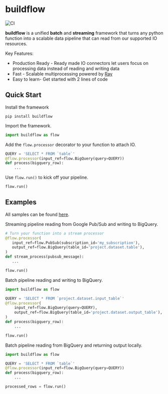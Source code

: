 # buildflow

![CI](https://github.com/launchflow/buildflow/actions/workflows/python_ci.yaml/badge.svg)

**buildflow** is a unified **batch** and **streaming** framework that turns
any python function into a scalable data pipeline that can read from our
supported IO resources.

Key Features:

- Production Ready - Ready made IO connectors let users focus on processing
  data instead of reading and writing data
- Fast - Scalable multiprocessing powered by [Ray](https://ray.io)
- Easy to learn- Get started with 2 lines of code

## Quick Start

Install the framework

```
pip install buildflow
```

Import the framework.

```python
import buildflow as flow
```

Add the `flow.processor` decorator to your function to attach IO.

```python
QUERY = 'SELECT * FROM `table`'
@flow.processor(input_ref=flow.BigQuery(query=QUERY))
def process(bigquery_row):
    ...
```

Use `flow.run()` to kick off your pipeline.

```python
flow.run()
```

## Examples

All samples can be found [here](https://github.com/launchflow/buildflow/tree/main/samples).

Streaming pipeline reading from Google Pub/Sub and writing to BigQuery.

```python
# Turn your function into a stream processor
@flow.processor(
   input_ref=flow.PubSub(subscription_id='my_subscription'),
   output_ref=flow.BigQuery(table_id='project.dataset.table'),
)
def stream_process(pubsub_message):
   ...

flow.run()

```

Batch pipeline reading and writing to BigQuery.

```python
import buildflow as flow

QUERY = 'SELECT * FROM `project.dataset.input_table`'
@flow.processor(
    input_ref=flow.BigQuery(query=QUERY),
    output_ref=flow.BigQuery(table_id='project.dataset.output_table'),
)
def process(bigquery_row):
    ...

flow.run()
```

Batch pipeline reading from BigQuery and returning output locally.

```python
import buildflow as flow

QUERY = 'SELECT * FROM `table`'
@flow.processor(input_ref=flow.BigQuery(query=QUERY))
def process(bigquery_row):
    ...

processed_rows = flow.run()
```
